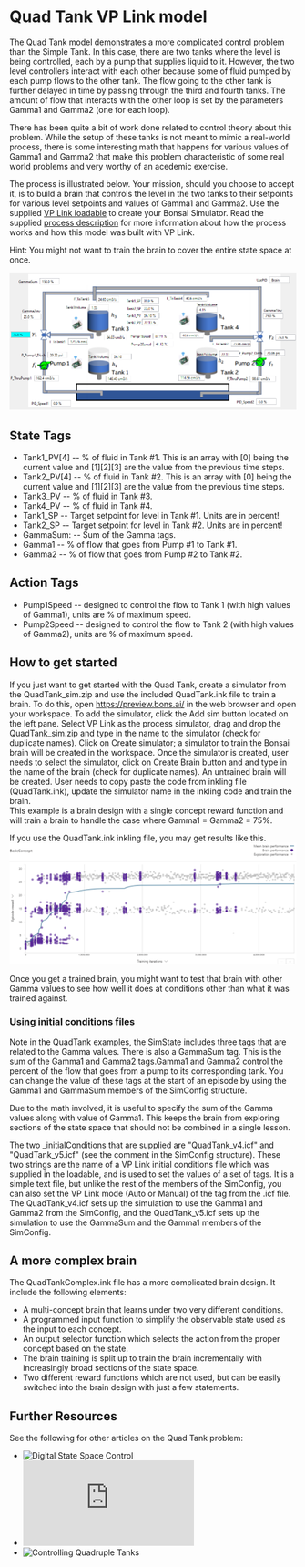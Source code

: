 # Quad Tank VP Link model

The Quad Tank model demonstrates a more complicated control problem than the Simple Tank.  In this case, there
are two tanks where the level is being controlled, each by a pump that supplies liquid to it.  However, the two level controllers
interact with each other because some of fluid pumped by each pump flows to the other tank.  The flow going to the other tank is
further delayed in time by passing through the third and fourth tanks. The amount of flow that interacts with
the other loop is set by the parameters Gamma1 and Gamma2 (one for each loop).

There has been quite a bit of work done related to control theory about this problem.  While the setup of these tanks
is not meant to mimic a real-world process, there is some interesting
math that happens for various values of Gamma1 and Gamma2 that make this problem characteristic of some real world problems
and very worthy of an acedemic exercise.

The process is illustrated below.  Your mission, should you choose to accept it, is to build a brain
that controls the level in the two tanks to their setpoints for various level setpoints and values of Gamma1 and Gamma2.
Use the supplied [VP Link loadable](Quadtank_sim.zip) to create your Bonsai Simulator.
Read the supplied [process description](QuadTankExplanation.pdf) for more information about how the process works and how this model was built with VP Link.

Hint: You might not want to train the brain to cover the entire state space at once.

![](QuadTank.png)

## State Tags
* Tank1_PV[4] -- % of fluid in Tank #1. This is an array with \[0\] being the current value and \[1\]\[2\]\[3\] are the value from the previous time steps.
* Tank2_PV[4] -- % of fluid in Tank #2. This is an array with \[0\] being the current value and \[1\]\[2\]\[3\] are the value from the previous time steps.
* Tank3_PV -- % of fluid in Tank #3.
* Tank4_PV -- % of fluid in Tank #4.
* Tank1_SP -- Target setpoint for level in Tank #1. Units are in percent!
* Tank2_SP -- Target setpoint for level in Tank #2. Units are in percent!
* GammaSum: -- Sum of the Gamma tags.
* Gamma1 -- % of flow that goes from Pump #1 to Tank #1.
* Gamma2 -- % of flow that goes from Pump #2 to Tank #2.

## Action Tags
* Pump1Speed -- designed to control the flow to Tank 1 (with high values of Gamma1), units are % of maximum speed.
* Pump2Speed -- designed to control the flow to Tank 2 (with high values of Gamma2), units are % of maximum speed.

## How to get started

If you just want to get started with the Quad Tank, create a simulator from the QuadTank_sim.zip and use the included QuadTank.ink file to train a brain.
To do this, open https://preview.bons.ai/ in the web browser and open your workspace. To add the simulator, click the Add sim button located on the left
pane. Select VP Link as the process simulator, drag and drop the QuadTank_sim.zip and type in the name to the simulator (check for duplicate names).
Click on Create simulator; a simulator to train the Bonsai brain will be created in the workspace. Once the simulator is created, user needs to select the
simulator, click on Create Brain button and and type in the name of the brain (check for duplicate names). An untrained brain will be created. User needs
to copy paste the code from inkling file (QuadTank.ink), update the simulator name in the inkling code and train the brain.    
This example is a brain design with a single concept reward function and will train a brain to handle the case where Gamma1 = Gamma2 = 75%.

If you use the QuadTank.ink inkling file, you may get results like this.  ![](QuadTank_BrainTraining.png)

Once you get a trained brain, you might want to test that brain with other Gamma values to see how well it does at conditions other than what it was trained
against.


### Using initial conditions files

Note in the QuadTank examples, the SimState includes three tags that are related to the Gamma values.  There is also a GammaSum tag.  This is the sum of the 
Gamma1 and Gamma2 tags.Gamma1 and Gamma2 control the percent of the flow that goes from a pump to its corresponding tank.  You can change the value of these 
tags at the start of an episode by using the Gamma1 and GammaSum members of the SimConfig structure.

Due to the math involved, it is useful to specify the sum of the Gamma values along with value of Gamma1.
This keeps the brain from exploring sections of the state space that should not be combined in a single lesson.

The two \_initialConditions that are supplied are "QuadTank\_v4.icf" and "QuadTank\_v5.icf" \(see the comment in the SimConfig structure\).
These two strings are the name of a VP Link initial conditions file which was supplied in the loadable, and is used to set the values of a set of tags.
It is a simple text file, but unlike the rest of the members of the SimConfig, you can also set the VP Link mode (Auto or Manual) of the tag from the
.icf file.  The QuadTank\_v4.icf sets up the simulation to use the Gamma1 and Gamma2 from the SimConfig, and the QuadTank\_v5.icf sets up the simulation
to use the GammaSum and the Gamma1 members of the SimConfig.

## A more complex brain

The QuadTankComplex.ink file has a more complicated brain design. It include the following elements:
*  A multi-concept brain that learns under two very different conditions.
*  A programmed input function to simplify the observable state used as the input to each concept.
*  An output selector function which selects the action from the proper concept based on the state.
*  The brain training is split up to train the brain incrementally with increasingly broad sections of the state space.
*  Two different reward functions which are not used, but can be easily switched into the brain design with just a few statements.

## Further Resources

See the following for other articles on the Quad Tank problem:
* ![Digital State Space Control](https://digitalcommons.uri.edu/cgi/viewcontent.cgi?article=1318&context=theses)
* ![Comparison of Disturbance Rejection](https://core.ac.uk/download/pdf/86591307.pdf)
* ![Controlling Quadruple Tanks](https://www.youtube.com/watch?v=_s0vkkykE1k)